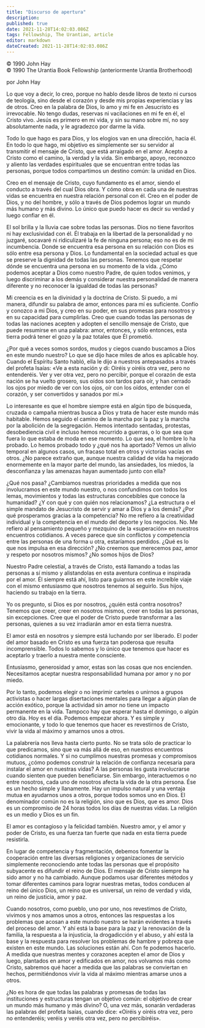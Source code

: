 ```yaml
---
title: "Discurso de apertura"
description: 
published: true
date: 2021-11-28T14:02:03.086Z
tags: Fellowship, The Urantian, article
editor: markdown
dateCreated: 2021-11-28T14:02:03.086Z
---
```


<p class="v-card v-sheet theme--light grey lighten-3 px-2">© 1990 John Hay<br>© 1990 The Urantia Book Fellowship (anteriormente Urantia Brotherhood)</p>


por John Hay

Lo que voy a decir, lo creo, porque no hablo desde libros de texto ni cursos de teología, sino desde el corazón y desde mis propias experiencias y las de otros. Creo en la palabra de Dios, lo amo y mi fe en Jesucristo es irrevocable. No tengo dudas, reservas ni vacilaciones en mi fe en él, el Cristo vivo. Jesús es primero en mi vida, y sin su mano sobre mí, no soy absolutamente nada, y le agradezco por darme la vida.

Todo lo que hago es para Dios, y los elogios van en una dirección, hacia él. En todo lo que hago, mi objetivo es simplemente ser su servidor al transmitir el mensaje de Cristo, que está arraigado en el amor. Acepto a Cristo como el camino, la verdad y la vida. Sin embargo, apoyo, reconozco y aliento las verdades espirituales que se encuentran entre todas las personas, porque todos compartimos un destino común: la unidad en Dios.

Creo en el mensaje de Cristo, cuyo fundamento es el amor, siendo el conducto a través del cual Dios obra. Y cómo obra en cada una de nuestras vidas se encuentra en nuestra relación personal con él. Creo en el poder de Dios, y no del hombre, y sólo a través de Dios podemos lograr un mundo más humano y más divino. Lo único que puedo hacer es decir su verdad y luego confiar en él.

El sol brilla y la lluvia cae sobre todas las personas. Dios no tiene favoritos ni hay exclusividad con él. Él trabaja en la libertad de la personalidad y no juzgaré, socavaré ni ridiculizaré la fe de ninguna persona; eso no es de mi incumbencia. Donde se encuentra esa persona en su relación con Dios es sólo entre esa persona y Dios. Lo fundamental en la sociedad actual es que se preserve la dignidad de todas las personas. Tenemos que respetar dónde se encuentra una persona en su momento de la vida. ¿Cómo podemos aceptar a Dios como nuestro Padre, de quien todos venimos, y luego discriminar a los demás y considerar nuestra personalidad de manera diferente y no reconocer la igualdad de todas las personas?

Mi creencia es en la divinidad y la doctrina de Cristo. Si puedo, a mi manera, difundir su palabra de amor, entonces para mí es suficiente. Confío y conozco a mi Dios, y creo en su poder, en sus promesas para nosotros y en su capacidad para cumplirlas. Creo que cuando todas las personas de todas las naciones acepten y adopten el sencillo mensaje de Cristo, que puede resumirse en una palabra: amor, entonces, y sólo entonces, esta tierra podrá tener el gozo y la paz totales que Él prometió.

¿Por qué a veces somos sordos, mudos y ciegos cuando buscamos a Dios en este mundo nuestro? Lo que se dijo hace miles de años es aplicable hoy. Cuando el Espíritu Santo habló, ella le dijo a nuestros antepasados a través del profeta Isaías: «Ve a esta nación y di: Oiréis y oiréis otra vez, pero no entenderéis. Ver y ver otra vez, pero no percibir, porque el corazón de esta nación se ha vuelto grosero, sus oídos son tardos para oír, y han cerrado los ojos por miedo de ver con los ojos, oír con los oídos, entender con el corazón, y ser convertidos y sanados por mí.»

Lo interesante es que el hombre siempre está en algún tipo de búsqueda, cruzada o campaña mientras busca a Dios y trata de hacer este mundo más habitable. Hemos seguido el camino de la marcha por la paz y la marcha por la abolición de la segregación. Hemos intentado sentadas, protestas, desobediencia civil e incluso hemos recurrido a guerras, o lo que sea que fuera lo que estaba de moda en ese momento. Lo que sea, el hombre lo ha probado. Lo hemos probado todo y ¿qué nos ha aportado? Vemos un alivio temporal en algunos casos, un fracaso total en otros y victorias vacías en otros. ¿No parece extraño que, aunque nuestra calidad de vida ha mejorado enormemente en la mayor parte del mundo, las ansiedades, los miedos, la desconfianza y las amenazas hayan aumentado junto con ella?

¿Qué nos pasa? ¿Cambiamos nuestras prioridades a medida que nos involucramos en este mundo nuestro, o nos confundimos con todos los lemas, movimientos y todas las estructuras concebibles que conoce la humanidad? ¿Y con qué y con quién nos relacionamos? ¿La estructura o el simple mandato de Jesucristo de servir y amar a Dios y a los demás? ¿Por qué prosperamos gracias a la competencia? No me refiero a la creatividad individual y la competencia en el mundo del deporte y los negocios. No. Me refiero al pensamiento pequeño y mezquino de la «superación» en nuestros encuentros cotidianos. A veces parece que sin conflictos y competencia entre las personas de una forma u otra, estaríamos perdidos. ¿Qué es lo que nos impulsa en esa dirección? ¿No creemos que merecemos paz, amor y respeto por nosotros mismos? ¿No somos hijos de Dios?

Nuestro Padre celestial, a través de Cristo, está llamando a todas las personas a sí mismo y alistandolas en esta aventura continua e inspirada por el amor. Él siempre está ahí, listo para guiarnos en este increíble viaje con el mismo entusiasmo que nosotros tenemos al seguirlo. Sus hijos, haciendo su trabajo en la tierra.

Yo os pregunto, si Dios es por nosotros, ¿quién está contra nosotros? Tenemos que creer, creer en nosotros mismos, creer en todas las personas, sin excepciones. Cree que el poder de Cristo puede transformar a las personas, quienes a su vez irradiarán amor en esta tierra nuestra.

El amor está en nosotros y siempre está luchando por ser liberado. El poder del amor basado en Cristo es una fuerza tan poderosa que resulta incomprensible. Todos lo sabemos y lo único que tenemos que hacer es aceptarlo y traerlo a nuestra mente consciente.

Entusiasmo, generosidad y amor, estas son las cosas que nos encienden. Necesitamos aceptar nuestra responsabilidad humana por amor y no por miedo.

Por lo tanto, podemos elegir o no imprimir carteles o unirnos a grupos activistas o hacer largas disertaciones mentales para llegar a algún plan de acción exótico, porque la actividad sin amor no tiene un impacto permanente en la vida. Tampoco hay que esperar hasta el domingo, o algún otro día. Hoy es el día. Podemos empezar ahora. Y es simple y emocionante, y todo lo que tenemos que hacer es revestirnos de Cristo, vivir la vida al máximo y amarnos unos a otros.

La palabrería nos lleva hasta cierto punto. No se trata sólo de practicar lo que predicamos, sino que va más allá de eso, en nuestros encuentros cotidianos normales. Y si no cumplimos nuestras promesas y compromisos mutuos, ¿cómo podemos construir la relación de confianza necesaria para instalar el amor en nuestras vidas? A las personas les gusta involucrarse cuando sienten que pueden beneficiarse. Sin embargo, interactuemos o no entre nosotros, cada uno de nosotros afecta la vida de la otra persona. Ése es un hecho simple y llanamente. Hay un impulso natural y una ventaja mutua en ayudarnos unos a otros, porque todos somos uno en Dios. El denominador común no es la religión, sino que es Dios, que es amor. Dios es un compromiso de 24 horas todos los días de nuestras vidas. La religión es un medio y Dios es un fin.

El amor es contagioso y la felicidad también. Nuestro amor, y el amor y poder de Cristo, es una fuerza tan fuerte que nada en esta tierra puede resistirla.

En lugar de competencia y fragmentación, debemos fomentar la cooperación entre las diversas religiones y organizaciones de servicio simplemente reconociendo ante todas las personas que el propósito subyacente es difundir el reino de Dios. El mensaje de Cristo siempre ha sido amor y no ha cambiado. Aunque podamos usar diferentes métodos y tomar diferentes caminos para lograr nuestras metas, todos conducen al reino del único Dios, un reino que es universal, un reino de verdad y vida, un reino de justicia, amor y paz.

Cuando nosotros, como pueblo, uno por uno, nos revestimos de Cristo, vivimos y nos amamos unos a otros, entonces las respuestas a los problemas que acosan a este mundo nuestro se harán evidentes a través del proceso del amor. Y ahí está la base para la paz y la renovación de la familia, la respuesta a la injusticia, la drogadicción y el abuso, y ahí está la base y la respuesta para resolver los problemas de hambre y pobreza que existen en este mundo. Las soluciones están ahí. Con fe podemos hacerlo. A medida que nuestras mentes y corazones acepten el amor de Dios y luego, plantados en amor y edificados en amor, nos volvamos más como Cristo, sabremos qué hacer a medida que las palabras se conviertan en hechos, permitiéndonos vivir la vida al máximo mientras amarse unos a otros.

¿No es hora de que todas las palabras y promesas de todas las instituciones y estructuras tengan un objetivo común: el objetivo de crear un mundo más humano y más divino? O, una vez más, sonarán verdaderas las palabras del profeta Isaías, cuando dice: «Oiréis y oiréis otra vez, pero no entenderéis; veréis y veréis otra vez, pero no percibiréis».

